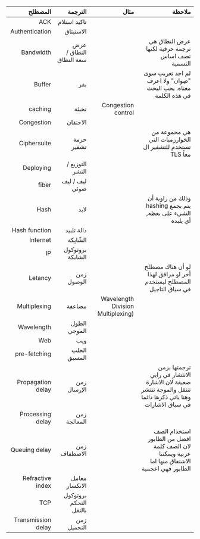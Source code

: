|            المصطلح |                 الترجمة |                              مثال |                                                       ملاحظة |
| -----------------: | ----------------------: | --------------------------------: | -----------------------------------------------------------: |
|                ACK |            تاكيد استلام |                                   |                                                              |
|     Authentication |               الاستيثاق |                                   |                                                              |
|          Bandwidth | عرض النطاق / سعة النطاق |                                   |             عرض النطاق هي ترجمة حرفية لكنها تصف اساس التسمية |
|             Buffer |                     بفر |                                   | لم اجد تعريب سوى "صِوان" ولا اعرف معناه. يجب البحث في هذه الكلمة |
|            caching |                   تخبئة |                Congestion control |                                                              |
|         Congestion |                الاحتقان |                                   |                                                              |
|        Ciphersuite |              حزمة تشفير |                                   |      هي مجموعة من الخوارزميات التي تستخدم للتشفير ال TLS معاً |
|          Deploying |          التوزيع /النشر |                                   |                                                              |
|              fiber |          ليف / ليف ضوئي |                                   |                                                              |
|               Hash |                    لابد |                                   |   وذلك من زاوية أن hashing يتم بجمع الشيء على بعظه, أي يلبده |
|      Hash function |              دالة تلبيد |                                   |                                                              |
|           Internet |                 الشّابِكة |                                   |                                                              |
|                 IP |        بروتوكول الشابكة |                                   |                                                              |
|            Letancy |              زمن الوصول |                                   | لو أن هناك مصطلح أخر او مرافق لهذا المصطلح ليستخدم في سياق التاجيل |
|       Multiplexing |                  مضاعفة | Wavelength Division Multiplexing) |                                                              |
|         Wavelength |            الطول الموجي |                                   |                                                              |
|                Web |                     ويب |                                   |                                                              |
|       pre-fetching |            الجلب المسبق |                                   |                                                              |
|  Propagation delay |             زمن الإرسال |                                   | ترجمتها بزمن الانتشار في رايي ضعيفة لان الاشارة تنتقل والموجة تنتشر وهنا ياتي ذكرها دائما في سياق الاشارات |
|   Processing delay |            زمن المعالجة |                                   |                                                              |
|      Queuing delay |            زمن الاصطفاف |                                   | استخدام الصف افضل من الطابور لان الصف كلمة عربية ويمكننا الاشتقاق منها اما الطابور فهي اعجمية |
|   Refractive index |          معامل الانكسار |                                   |                                                              |
|                TCP |  بروتوكول التحكم بالنقل |                                   |                                                              |
| Transmission delay |             زمن التحميل |                                   |                                                              |

